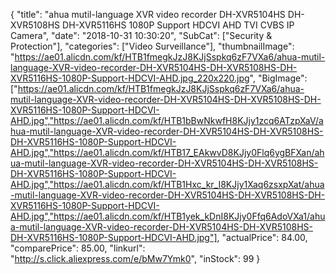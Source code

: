 {
	"title": "ahua mutil-language XVR video recorder DH-XVR5104HS DH-XVR5108HS DH-XVR5116HS 1080P Support HDCVI  AHD TVI CVBS IP Camera",
	"date": "2018-10-31 10:30:20",
	"SubCat": ["Security & Protection"],
	"categories": ["Video Surveillance"],
	"thumbnailImage": "https://ae01.alicdn.com/kf/HTB1fmegkJzJ8KJjSspkq6zF7VXa6/ahua-mutil-language-XVR-video-recorder-DH-XVR5104HS-DH-XVR5108HS-DH-XVR5116HS-1080P-Support-HDCVI-AHD.jpg_220x220.jpg",
	"BigImage": ["https://ae01.alicdn.com/kf/HTB1fmegkJzJ8KJjSspkq6zF7VXa6/ahua-mutil-language-XVR-video-recorder-DH-XVR5104HS-DH-XVR5108HS-DH-XVR5116HS-1080P-Support-HDCVI-AHD.jpg","https://ae01.alicdn.com/kf/HTB1bBwNkwfH8KJjy1zcq6ATzpXaV/ahua-mutil-language-XVR-video-recorder-DH-XVR5104HS-DH-XVR5108HS-DH-XVR5116HS-1080P-Support-HDCVI-AHD.jpg","https://ae01.alicdn.com/kf/HTB17_EAkwvD8KJjy0Flq6ygBFXan/ahua-mutil-language-XVR-video-recorder-DH-XVR5104HS-DH-XVR5108HS-DH-XVR5116HS-1080P-Support-HDCVI-AHD.jpg","https://ae01.alicdn.com/kf/HTB1Hxc_kr_I8KJjy1Xaq6zsxpXat/ahua-mutil-language-XVR-video-recorder-DH-XVR5104HS-DH-XVR5108HS-DH-XVR5116HS-1080P-Support-HDCVI-AHD.jpg","https://ae01.alicdn.com/kf/HTB1yek_kDnI8KJjy0Ffq6AdoVXa1/ahua-mutil-language-XVR-video-recorder-DH-XVR5104HS-DH-XVR5108HS-DH-XVR5116HS-1080P-Support-HDCVI-AHD.jpg"],
	"actualPrice": 84.00,
	"comparePrice": 85.00,
	"linkurl": "http://s.click.aliexpress.com/e/bMw7Ymk0",
	"inStock": 99
}
